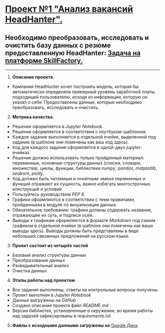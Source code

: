 # [**Проект №1 "Анализ вакансий HeadHanter"**.]()

## Необходимо преобразовать, исследовать и очистить базу данных с резюме предоставленную HeadHanter: [Задача на платформе SkillFactory.](https://lms.skillfactory.ru/courses/course-v1:SkillFactory+DST-3.0+28FEB2021/courseware/4d5c5211c48e4964a9449babe31038db/bf69280a161744a8ab51bcb50b2e0b44/5?activate_block_id=block-v1%3ASkillFactory%2BDST-3.0%2B28FEB2021%2Btype%40problem%2Bblock%4024af601e1e8a4d498682e1d77600aa44)
------


1. **Описание проекта.**

- Компания HeadHunter хочет построить модель, которая бы автоматически определяла примерный уровень заработной платы, подходящей пользователю, исходя из информации, которую он указал о себе. Предоставлены данные, которые необходимо преобразовать, исследовать и очистить.
  
2. **Метрика качества.**
   
- Решение оформляется в *Jupyter Notebook*.
- Решение оформляется в соответствии с ноутбуком-шаблоном.
- Каждое задание выполняется в отдельной ячейке, выделенной под задание (в шаблоне они помечены как ваш код здесь).
- Код для каждого задания оформляется в одной-двух *jupyter*-ячейках.
- Решение должно использовать только пройденный материал: переменные, основные структуры данных (списки, словари, множества), циклы, функции, библиотеки *numpy*, *pandas*, *matplotlib*, *seaborn*, *plotly*. 
- Код должен быть читаемым и понятным: имена переменных и функций отражают их сущность, важно избегать многострочных конструкций и условий.
- Пользуйтесь руководством *PEP 8*.
- Графики оформляются в соответствии с теми правилами, пройденными в модуле по визуализации данных.
- Обязательное требование: графики должны содержать название, отражающее их суть, и подписи осей.
- Выводы к графикам оформляются в формате *Markdown* под самим графиком в отдельной ячейке (в шаблоне они помечены как ваши выводы здесь). Выводы должны быть представлены в виде небольших связанных предложений на русском языке.
  
3. **Проект состоит из четырёх частей**
   
- Базовый анализ структуры данных
- Преобразование данных
- Разведывательный анализ
- Очистка данных
  
4. **Этапы работы над проектом**
- Все задания выполнены, ответы на контрольные вопросы получены.
- Проект выполнен в *Jupyter Notebook* 
- Данные выгружены на *GitHub* 
- Создано описание проекта файл *README.md*
- Версии библиотек, установленные в окружении, во время работы над задачей зафиксированы в *requirements.txt*

5. **Файлы с исходными данными загружены на** [Google Диск](https://drive.google.com/drive/u/0/folders/1KW6cy3cQaim0kg5r3jaE189mukIJ2PsL) 
